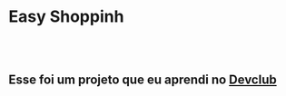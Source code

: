 <h1>Easy Shoppinh</h1>
<br>
<br>
<h2>Esse foi um projeto que eu aprendi no <a href="http://rodolfomori.com.br/devclup">Devclub</a></h2>
